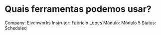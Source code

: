 # Quais ferramentas podemos usar?

Company: Elvenworks
Instrutor: Fabricio Lopes
Módulo: Módulo 5
Status: Scheduled